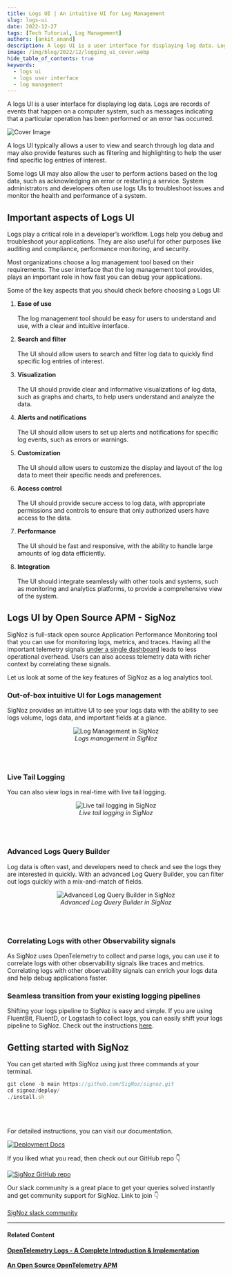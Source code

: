 ```yaml
---
title: Logs UI | An intuitive UI for Log Management
slug: logs-ui
date: 2022-12-27
tags: [Tech Tutorial, Log Management]
authors: [ankit_anand]
description: A logs UI is a user interface for displaying log data. Logs are records of events that happen on a computer system, such as messages indicating that a particular operation has been performed or an error has occurred. ...
image: /img/blog/2022/12/logging_ui_cover.webp
hide_table_of_contents: true
keywords:
  - logs ui
  - logs user interface
  - log management
---
```

<head>
  <link rel="canonical" href="https://signoz.io/blog/logs-ui/"/>
</head>

A logs UI is a user interface for displaying log data. Logs are records of events that happen on a computer system, such as messages indicating that a particular operation has been performed or an error has occurred. 

<!--truncate-->

![Cover Image](/img/blog/2022/12/logging_ui_cover.webp)

A logs UI typically allows a user to view and search through log data and may also provide features such as filtering and highlighting to help the user find specific log entries of interest. 

Some logs UI may also allow the user to perform actions based on the log data, such as acknowledging an error or restarting a service. System administrators and developers often use logs UIs to troubleshoot issues and monitor the health and performance of a system.

## Important aspects of Logs UI

Logs play a critical role in a developer’s workflow. Logs help you debug and troubleshoot your applications. They are also useful for other purposes like auditing and compliance, performance monitoring, and security. 

Most organizations choose a log management tool based on their requirements. The user interface that the log management tool provides, plays an important role in how fast you can debug your applications. 

Some of the key aspects that you should check before choosing a Logs UI:

1. **Ease of use**<br></br> 
The log management tool should be easy for users to understand and use, with a clear and intuitive interface.

2. **Search and filter**<br></br>
The UI should allow users to search and filter log data to quickly find specific log entries of interest.

3. **Visualization**<br></br>
The UI should provide clear and informative visualizations of log data, such as graphs and charts, to help users understand and analyze the data.

4. **Alerts and notifications**<br></br>
The UI should allow users to set up alerts and notifications for specific log events, such as errors or warnings.

5. **Customization**<br></br>
The UI should allow users to customize the display and layout of the log data to meet their specific needs and preferences.

6. **Access control**<br></br>
The UI should provide secure access to log data, with appropriate permissions and controls to ensure that only authorized users have access to the data.

7. **Performance**<br></br>
The UI should be fast and responsive, with the ability to handle large amounts of log data efficiently.

8. **Integration**<br></br>
The UI should integrate seamlessly with other tools and systems, such as monitoring and analytics platforms, to provide a comprehensive view of the system.

## Logs UI by Open Source APM - SigNoz

SigNoz is full-stack open source Application Performance Monitoring tool that you can use for monitoring logs, metrics, and traces. Having all the important telemetry signals [under a single dashboard](https://signoz.io/blog/single-pane-of-glass-monitoring/) leads to less operational overhead. Users can also access telemetry data with richer context by correlating these signals.

Let us look at some of the key features of SigNoz as a log analytics tool.

### Out-of-box intuitive UI for Logs management

SigNoz provides an intuitive UI to see your logs data with the ability to see logs volume, logs data, and important fields at a glance.

<figure data-zoomable align='center'>
    <img src="/img/blog/common/signoz_logs.webp" alt="Log Management in SigNoz"/>
    <figcaption><i>Logs management in SigNoz</i></figcaption>
</figure>

<br></br>

### Live Tail Logging

You can also view logs in real-time with live tail logging.

<figure data-zoomable align='center'>
    <img src="/img/blog/common/signoz_live_logs.webp" alt="Live tail logging in SigNoz"/>
    <figcaption><i>Live tail logging in SigNoz</i></figcaption>
</figure>

<br></br>

### Advanced Logs Query Builder

Log data is often vast, and developers need to check and see the logs they are interested in quickly. With an advanced Log Query Builder, you can filter out logs quickly with a mix-and-match of fields.

<figure data-zoomable align='center'>
    <img src="/img/blog/common/signoz_log_query_builder.webp" alt="Advanced Log Query Builder in SigNoz"/>
    <figcaption><i>Advanced Log Query Builder in SigNoz</i></figcaption>
</figure>

<br></br>

### Correlating Logs with other Observability signals

As SigNoz uses OpenTelemetry to collect and parse logs, you can use it to correlate logs with other observability signals like traces and metrics. Correlating logs with other observability signals can enrich your logs data and help debug applications faster.

### Seamless transition from your existing logging pipelines

Shifting your logs pipeline to SigNoz is easy and simple. If you are using FluentBit, FluentD, or Logstash to collect logs, you can easily shift your logs pipeline to SigNoz. Check out the instructions [here](https://signoz.io/docs/userguide/fluentbit_to_signoz/). 

## Getting started with SigNoz

You can get started with SigNoz using just three commands at your terminal.

```jsx
git clone -b main https://github.com/SigNoz/signoz.git
cd signoz/deploy/
./install.sh
```
<br></br>

For detailed instructions, you can visit our documentation.

[![Deployment Docs](/img/blog/common/deploy_docker_documentation.webp)](https://signoz.io/docs/install/docker/?utm_source=blog&utm_medium=logs_ui)

If you liked what you read, then check out our GitHub repo 👇

[![SigNoz GitHub repo](/img/blog/common/signoz_github.webp)](https://github.com/SigNoz/signoz)

Our slack community is a great place to get your queries solved instantly and get community support for SigNoz. Link to join 👇<br></br>
[SigNoz slack community](https://signoz.io/slack)

---

#### **Related Content**

**[OpenTelemetry Logs - A Complete Introduction & Implementation](https://signoz.io/blog/observability-net/)**<br></br>
**[An Open Source OpenTelemetry APM](https://signoz.io/blog/opentelemetry-apm/)**<br></br>

